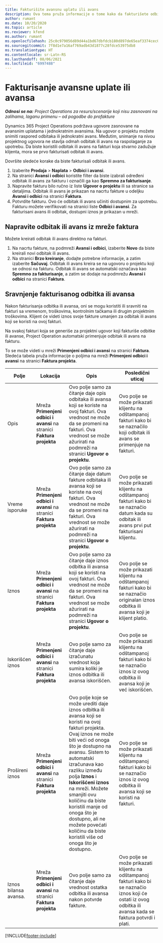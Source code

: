 ```yaml
---
title: Fakturišite avansnu uplatu ili avans
description: Ova tema pruža informacije o tome kako da fakturišete odbitak ili avans u usluzi Project Operations.
author: rumant
ms.date: 10/20/2020
ms.topic: article
ms.reviewer: kfend
ms.author: rumant
ms.openlocfilehash: 25c0c979056d89d44a1bd67dbfdcb180d897de65eaf3374cec0a2dc73c4e3568
ms.sourcegitcommit: 7f8d1e7a16af769adb43d1877c28fdce53975db8
ms.translationtype: HT
ms.contentlocale: sr-Latn-RS
ms.lasthandoff: 08/06/2021
ms.locfileid: "6997488"
---
```

# <a name="invoice-a-retainer-or-an-advance"></a>Fakturisanje avansne uplate ili avansa

_**Odnosi se na:** Project Operations za resurs/scenarije koji nisu zasnovani na zalihama, laganu primenu – od pogodbe do profakture_

Dynamics 365 Project Operations podržava ugovore zasnovane na avansnim uplatama i jednokratnim avansima. Na ugovor o projektu možete snimiti raspored odbitaka ili jednokratni avans. Međutim, snimanje na nivou projektnog ugovora ne stavlja odmah odbitak ili avans na raspolaganje za upotrebu. Da biste koristili odbitak ili avans na fakturi koja stvarno zadužuje klijenta, mora se prvo fakturisati odbitak ili avans.

Dovršite sledeće korake da biste fakturisali odbitak ili avans.

1. Izaberite **Prodaja** > **Naplata** > **Odbici i avansi**. 
2. Na stranici **Avansi i odbici** koristite filter da biste izabrali određeni odbitak ili avans za fakturu i označili ga kao **Spremno za fakturisanje**.
3. Napravite fakturu bilo ručno iz liste **Ugovor o projektu** ili sa stranice sa detaljima. Odbitak ili avans je prikazan na nacrtu fakture u odeljku **Avansi i odbici** na stranici **Faktura**.
4. Potvrdite fakturu. Ovo će odbitak ili avans učiniti dostupnim za upotrebu. Fakturu možete verifikovati na stranici liste **Odbici i avansi**. Za fakturisani avans ili odbitak, dostupni iznos je prikazan u mreži.

## <a name="create-a-retainer-or-advance-from-the-invoice-grid"></a>Napravite odbitak ili avans iz mreže faktura

Možete kreirati odbitak ili avans direktno na fakturi.

1. Na nacrtu fakture, na podmreži **Avansi i odbici**, izaberite **Novo** da biste kreirali novi odbitak ili avans. 
2. Na stranici **Brzo kreiranje**, dodajte potrebne informacije, a zatim izaberite **Sačuvaj**. Odbitak ili avans kreira se na ugovoru o projektu koji se odnosi na fakturu. Odbitak ili avans se automatski označava kao **Spremno za fakturisanje**, a zatim se dodaje na podmrežu **Avansi i odbici** na stranici **Faktura**.

## <a name="reconcile-an-invoiced-retainer-or-advance"></a>Sravnjenje fakturisanog odbitka ili avansa

Nakon fakturisanja odbitka ili avansa, oni se mogu koristiti ili sravniti na fakturi sa vremenom, troškovima, kontrolnim tačkama ili drugim projektnim troškovima. Klijent će videti iznos svoje fakture umanjen za odbitak ili avans koji se koristi na ovoj fakturi.

Na svakoj fakturi koja se generiše za projektni ugovor koji fakturiše odbitke ili avanse, Project Operation automatski primenjuje odbitak ili avans na fakturu.

To se može videti u mreži **Primenjeni odbici i avansi** na stranici **Faktura**. Sledeća tabela pruža informacije o poljima na mreži **Primenjeni odbici i avansi** na stranici **Faktura projekta**.

| Polje | Lokacija | Opis | Posledični uticaj |
| --- | --- | --- | --- |
| Opis | Mreža **Primenjeni odbici i avansi** na stranici **Faktura projekta** |Ovo polje samo za čitanje daje opis odbitaka ili avansa koji se koriste na ovoj fakturi. Ova vrednost ne može da se promeni na fakturi. Ova vrednost se može ažurirati na podmreži na stranici **Ugovor o projektu**. | Ovo polje se može prikazati klijentu na odštampanoj fakturi kako bi se naznačilo koji odbitak ili avans se primenjuje na fakturi. |
| Vreme isporuke | Mreža **Primenjeni odbici i avansi** na stranici **Faktura projekta**  | Ovo polje samo za čitanje daje datum fakture odbitaka ili avansa koji se koriste na ovoj fakturi. Ova vrednost ne može da se promeni na fakturi. Ova vrednost se može ažurirati na podmreži na stranici **Ugovor o projektu**. | Ovo polje se može prikazati klijentu na odštampanoj fakturi kako bi se naznačio datum kada su odbitak ili avans prvi put fakturisani klijentu. |
| Iznos | Mreža **Primenjeni odbici i avansi** na stranici **Faktura projekta**  | Ovo polje samo za čitanje daje iznos odbitka ili avansa koji se koristi na ovoj fakturi. Ova vrednost ne može da se promeni na fakturi. Ova vrednost se može ažurirati na podmreži na stranici **Ugovor o projektu**. | Ovo polje se može prikazati klijentu na odštampanoj fakturi kako bi se naznačio originalan iznos odbitka ili avansa koji je klijent platio. |
| Iskorišćen iznos | Mreža **Primenjeni odbici i avansi** na stranici **Faktura projekta**  | Ovo polje samo za čitanje daje izračunatu vrednost koja sumira koliki je iznos odbitka ili avansa iskorišćen. | Ovo polje se može prikazati klijentu na odštampanoj fakturi kako bi se naznačio iznos iz ovog odbitka ili avansa koji je već iskorišćen. |
| Prošireni iznos | Mreža **Primenjeni odbici i avansi** na stranici **Faktura projekta**  | Ovo polje koje se može urediti daje iznos odbitka ili avansa koji se koristi na ovoj fakturi projekta. Ovaj iznos ne može biti veći od onoga što je dostupno na avansu. Sistem to automatski izračunava kao razliku između polja **Iznos** i **Iskorišćeni iznos** na mreži. Možete smanjiti ovu količinu da biste koristili manje od onoga što je dostupno, ali ne možete povećati količinu da biste koristili više od onoga što je dostupno. | Ovo polje se može prikazati klijentu na odštampanoj fakturi kako bi se naznačio iznos iz ovog odbitka ili avansa koji se koristi na fakturi. |
| Iznos bilansa avansa. | Mreža **Primenjeni odbici i avansi** na stranici **Faktura projekta**  | Ovo polje samo za čitanje daje vrednost ostatka odbitka ili avansa nakon potvrde fakture. | Ovo polje se može prikazati klijentu na odštampanoj fakturi kako bi se naznačio iznos koji će ostati iz ovog odbitka ili avansa kada se faktura potvrdi i plati. |


[!INCLUDE[footer-include](../../includes/footer-banner.md)]